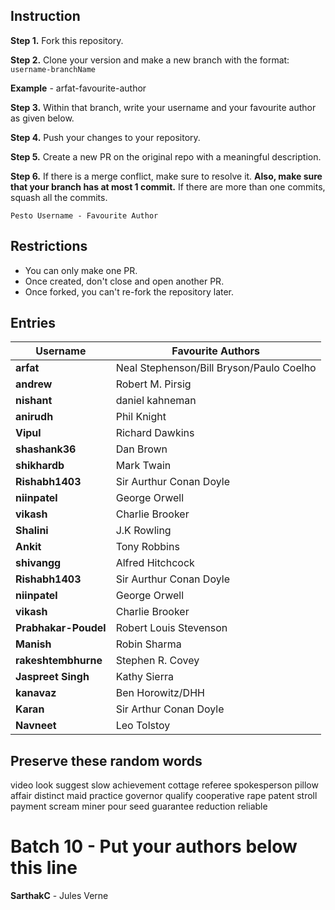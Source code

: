 ## Instruction

**Step 1.** Fork this repository.

**Step 2.** Clone your version and make a new branch with the format: `username-branchName`

**Example** - arfat-favourite-author

**Step 3.** Within that branch, write your username and your favourite author as given below.

**Step 4.** Push your changes to your repository.

**Step 5.** Create a new PR on the original repo with a meaningful description.

**Step 6.** If there is a merge conflict, make sure to resolve it. **Also, make sure that your branch has at most 1 commit.** If there are more than one commits, squash all the commits.

`Pesto Username - Favourite Author`

## Restrictions 
- You can only make one PR.
- Once created, don't close and open another PR.
- Once forked, you can't re-fork the repository later.


## Entries

| Username             | Favourite Authors                        |
| -------------------- | ---------------------------------------- |
| **arfat**            | Neal Stephenson/Bill Bryson/Paulo Coelho |
| **andrew**           | Robert M. Pirsig                         |
| **nishant**          | daniel kahneman                          |
| **anirudh**          | Phil Knight                              |
| **Vipul**            | Richard Dawkins                          |
| **shashank36**       | Dan Brown                                |
| **shikhardb**        | Mark Twain                               |
| **Rishabh1403**      | Sir Aurthur Conan Doyle                  |
| **niinpatel**        | George Orwell                            |
| **vikash**           | Charlie Brooker                          |
| **Shalini**          | J.K Rowling                              |
| **Ankit**            | Tony Robbins                             |
| **shivangg**         | Alfred Hitchcock                         |
| **Rishabh1403**      | Sir Aurthur Conan Doyle                  |
| **niinpatel**        | George Orwell                            |
| **vikash**           | Charlie Brooker                          |
| **Prabhakar-Poudel** | Robert Louis Stevenson                   |
| **Manish**           | Robin Sharma                             |
| **rakeshtembhurne**  | Stephen R. Covey                         |
| **Jaspreet Singh** | Kathy Sierra|
| **kanavaz** | Ben Horowitz/DHH |
| **Karan** | Sir Arthur Conan Doyle  |
| **Navneet** | Leo Tolstoy |

## Preserve these random words

video
look
suggest
slow
achievement
cottage
referee
spokesperson
pillow
affair
distinct
maid
practice
governor
qualify
cooperative
rape
patent
stroll
payment
scream
miner
pour
seed
guarantee
reduction
reliable

# Batch 10 - Put your authors below this line
**SarthakC** - Jules Verne

